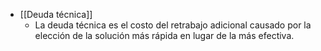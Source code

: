 - [[Deuda técnica]]
	- La deuda técnica es el costo del retrabajo adicional causado por la elección de la solución más rápida en lugar de la más efectiva.